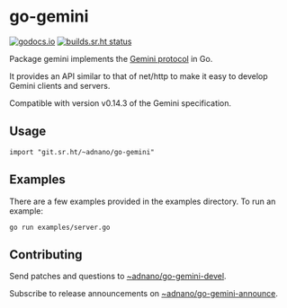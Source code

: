 # go-gemini

[![godocs.io](https://godocs.io/git.sr.ht/~adnano/go-gemini?status.svg)](https://godocs.io/git.sr.ht/~adnano/go-gemini) [![builds.sr.ht status](https://builds.sr.ht/~adnano/go-gemini.svg)](https://builds.sr.ht/~adnano/go-gemini?)

Package gemini implements the [Gemini protocol](https://gemini.circumlunar.space) in Go.

It provides an API similar to that of net/http to make it easy to develop Gemini clients and servers.

Compatible with version v0.14.3 of the Gemini specification.

## Usage

	import "git.sr.ht/~adnano/go-gemini"

## Examples

There are a few examples provided in the examples directory.
To run an example:

	go run examples/server.go

## Contributing

Send patches and questions to [~adnano/go-gemini-devel](https://lists.sr.ht/~adnano/go-gemini-devel).

Subscribe to release announcements on [~adnano/go-gemini-announce](https://lists.sr.ht/~adnano/go-gemini-announce).
